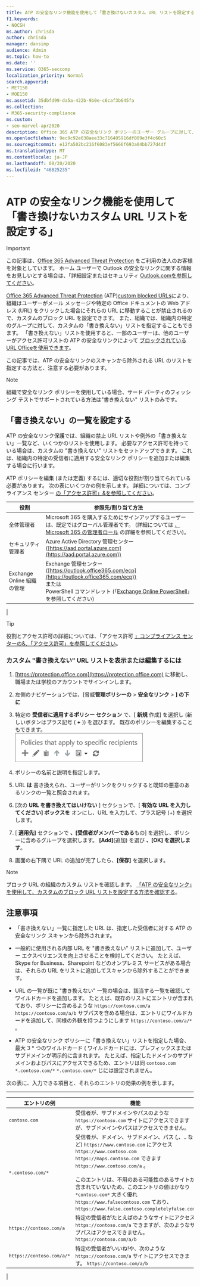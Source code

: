 ```yaml
---
title: ATP の安全なリンク機能を使用して「書き換けないカスタム URL リストを設定する」
f1.keywords:
- NOCSH
ms.author: chrisda
author: chrisda
manager: dansimp
audience: Admin
ms.topic: how-to
ms.date: ''
ms.service: O365-seccomp
localization_priority: Normal
search.appverid:
- MET150
- MOE150
ms.assetid: 35dbfd99-da5a-422b-9b0e-c6caf3b645fa
ms.collection:
- M365-security-compliance
ms.custom:
- seo-marvel-apr2020
description: Office 365 ATP の安全なリンク ポリシーのユーザー グループに対して、ユーザーのブロック URL のカスタムのリストと書き換Officeのない URL のリストを設定する方法について説明します。
ms.openlocfilehash: 9ec9c92e038aee33c716405916df009e3f4c60c5
ms.sourcegitcommit: e12fa502bc216f6083ef5666f693a04bb727d4df
ms.translationtype: MT
ms.contentlocale: ja-JP
ms.lasthandoff: 08/20/2020
ms.locfileid: "46825235"
---
```

# <a name="set-up-a-custom-do-not-rewrite-urls-list-using-atp-safe-links"></a>ATP の安全なリンク機能を使用して「書き換けないカスタム URL リストを設定する」

> [!IMPORTANT]
> この記事は、[Office 365 Advanced Threat Protection](office-365-atp.md) をご利用の法人のお客様を対象としています。 ホーム ユーザーで Outlook の安全なリンクに関する情報をお見しいとする場合は、「詳細設定またはセキュリティ [Outlook.comを参照してください](https://support.microsoft.com/office/882d2243-eab9-4545-a58a-b36fee4a46e2)。

[Office 365 Advanced Threat Protection](office-365-atp.md) (ATP)[custom blocked URLs](set-up-a-custom-blocked-urls-list-atp.md)により、組織はユーザーがメール メッセージや特定の Office ドキュメントの Web アドレス (URL) をクリックした場合にそれらの URL に移動することが禁止されるので、カスタムのブロック URL を設定できます。 また、組織では、組織内の特定のグループに対して、カスタムの「書き換えない」リストを指定することもできます。 「書き換えない」リストを使用すると、一部のユーザーは、他のユーザーがアクセス許可リストの ATP の安全なリンクによって [ブロックされている URL Officeを使用できます](atp-safe-links.md)。

この記事では、ATP の安全なリンクのスキャンから除外される URL のリストを指定する方法と、注意する必要があります。

> [!NOTE]
> 組織で安全なリンク ポリシーを使用している場合、サード パーティのフィッシング テストでサポートされている方法は"書き換えない" リストのみです。

## <a name="set-up-a-do-not-rewrite-list"></a>「書き換えない」の一覧を設定する

ATP の安全なリンク保護では、組織の禁止 URL リストや例外の「書き換えない」一覧など、いくつかのリストを使用します。 必要なアクセス許可を持っている場合は、カスタムの "書き換えない" リストをセットアップできます。 これは、組織内の特定の受信者に適用する安全なリンク ポリシーを追加または編集する場合に行います。

ATP ポリシーを編集 (または定義) するには、適切な役割が割り当てられている必要があります。 次の表にいくつかの例を示します。 詳細については、コンプライアンス センター [の「アクセス許可」&を参照してください](permissions-in-the-security-and-compliance-center.md)。

|役割|参照先/割り当て方法|
|---|---|
|全体管理者|Microsoft 365 を購入するためにサインアップするユーザーは、既定ではグローバル管理者です。 (詳細については [、Microsoft 365 の管理者ロール](https://docs.microsoft.com/microsoft-365/admin/add-users/about-admin-roles) の詳細を参照してください)。|
|セキュリティ管理者|Azure Active Directory 管理センター ([https://aad.portal.azure.com](https://aad.portal.azure.com))|
|Exchange Online 組織の管理|Exchange 管理センター ([https://outlook.office365.com/ecp](https://outlook.office365.com/ecp)) <br>または <br>  PowerShell コマンドレット (「[Exchange Online PowerShell](https://docs.microsoft.com/powershell/exchange/exchange-online-powershell)」を参照してください)|
|

> [!TIP]
> 役割とアクセス許可の詳細については、「アクセス許可 [」コンプライアンス センターの&、「アクセス許可」を参照してください](permissions-in-the-security-and-compliance-center.md)。

### <a name="to-view-or-edit-a-custom-do-not-rewrite-urls-list"></a>カスタム "書き換えない" URL リストを表示または編集するには

1. [https://protection.office.com](https://protection.office.com) に移動し、職場または学校のアカウントでサインインします。

2. 左側のナビゲーションでは、[脅威**管理ポリシーの** \> **安全なリンク** \> **] の下に**

3. 特定の **受信者に適用するポリシー セクション** で、[ **新規** 作成] を選択し (新しいボタンはプラス記号 ( **+** )) を選びます。 既存のポリシーを編集することもできます。<br/>![Choose New to add a Safe Links policy for specific email recipients](../../media/01073f42-3cec-4ddb-8c10-4d33ec434676.png)

4. ポリシーの名前と説明を指定します。

5. URL **は** 書き換えられ、ユーザーがリンクをクリックすると既知の悪意のあるリンクの一覧と照合されます。

6. [次の **URL を書き換えてはいけない** ] セクションで、[ **有効な URL を入力してください] ボックスを** オンにし、URL を入力して、プラス記号 (+) を選択します。

7. [ **適用先]** セクションで **、[受信者がメンバーである**もの] を選択し、ポリシーに含めるグループを選択します。 **[Add]**(追加) を選び **、[OK] を選択します**。

8. 画面の右下隅で URL の追加が完了したら、**[保存]** を選択します。

> [!NOTE]
> ブロック URL の組織のカスタム リストを確認します。 [「ATP の安全なリンク」を使用して、カスタムのブロック URL リストを設定する方法を確認する](set-up-a-custom-blocked-urls-list-atp.md)。

## <a name="important-points-to-keep-in-mind"></a>注意事項

- 「書き換えない」一覧に指定した URL は、指定した受信者に対する ATP の安全なリンク スキャンから除外されます。

- 一般的に使用される内部 URL を "書き換えない" リストに追加して、ユーザー エクスペリエンスを向上させることを検討してください。 たとえば、Skype for Business、Sharepoint などのオンプレミス サービスがある場合は、それらの URL をリストに追加してスキャンから除外することができます。

- URL の一覧が既に "書き換えない" 一覧の場合は、該当する一覧を確認してワイルドカードを追加します。 たとえば、既存のリストにエントリが含まれており、ポリシーに含めるような `https://contoso.com/a` `https://contoso.com/a/b` サブパスを含める場合は、エントリにワイルドカードを追加して、同様の外観を持つようにします `https://contoso.com/a/*` 。

- ATP の安全なリンク ポリシーに「書き換えない」リストを指定した場合、最大 3 \* つのワイルドカード ( ワイルドカードには、プレフィックスまたはサブドメインが明示的に含まれます。 たとえば、指定したドメインのサブドメインおよびパスにアクセスできるため、エントリは同 `contoso.com` `*.contoso.com/*` `*.contoso.com/*` じには設定されません。

次の表に、入力できる項目と、それらのエントリの効果の例を示します。

****

|エントリの例|機能|
|---|---|
|`contoso.com`|受信者が、サブドメインやパスのような `https://contoso.com` サイトにアクセスできますが、サブドメインやパスはアクセスできません。|
|`*.contoso.com/*`|受信者が、ドメイン、サブドメイン、パス (,、.. など) `https://www.contoso.com` にアクセス `https://www.contoso.com` `https://maps.contoso.com` できます `https://www.contoso.com/a` 。 <br/><br/> このエントリは、不用のある可能性のあるサイトが含まれていないため、このエントリの値はかなり `*contoso.com*` 大きく優れ `https://www.falsecontoso.com` ており、 `https://www.false.contoso.completelyfalse.com`|
|`https://contoso.com/a`|特定の受信者がたとえばのようなサイトにアクセス `https://contoso.com/a` できますが、次のようなサブパスはアクセスできません。 `https://contoso.com/a/b`|
|`https://contoso.com/a/*`|特定の受信者がいいね!や、次のような `https://contoso.com/a` サイトにアクセスできます。 `https://contoso.com/a/b`|
|
